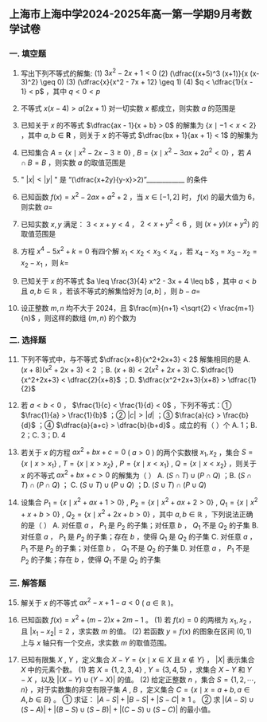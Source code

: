 ## 上海市上海中学2024-2025年高一第一学期9月考数学试卷

### 一. 填空题

1. 写出下列不等式的解集:
   (1) $3x^2 - 2x + 1 < 0$ 
   (2) \(\dfrac{(x+5)^3 (x+1)}{x (x-3)^2} \geq 0\)
   (3)  \(\dfrac{x}{x^2 - 7x + 12} \geq 1\)
   (4) $q < \dfrac{1}{x - 1} < p$ ，其中 $q < 0 < p$ 

2. 不等式 $x(x - 4) > a(2x + 1)$ 对一切实数 $x$ 都成立，则实数 $a$ 的范围是

3. 已知关于 $x$ 的不等式 $\dfrac{ax - 1}{x + b} > 0$ 的解集为 $\{x \mid -1 < x < 2\}$ ，其中 $a, b \in \mathbf{R}$ ，则关于 $x$ 的不等式 $\dfrac{bx + 1}{ax + 1} < 1$ 的解集为

4. 已知集合 $A = \{x \mid x^2 - 2x - 3 \geq 0\}$ , $B = \{x \mid x^2 - 3ax + 2a^2 < 0\}$ ，若 $A \cap B = B$ ，则实数 $a$ 的取值范围是

5. " $|x| < |y|$ " 是 “\(\dfrac{x+2y}{y-x}>2\)”\_\_\_\_\_\_\_\_\_\_\_\_ 的条件

6. 已知函数 $f(x) = x^2 - 2ax + a^2 + 2$ ，当 $x \in [-1, 2]$ 时， $f(x)$ 的最大值为 6，则实数 $a =$ 

7. 已知实数 $x, y$ 满足： $3 < x + y < 4$ ， $2 < x + y^2 < 6$ ，则 $(x + y)(x + y^2)$ 的取值范围是

8. 方程 $x^4 - 5x^2 + k = 0$ 有四个解 $x_1 < x_2 < x_3 < x_4$ ，若 $x_4 - x_3 = x_3 - x_2 = x_2 - x_1$ ，则 $k =$ 

9. 已知关于 $x$ 的不等式 $a \leq \frac{3}{4} x^2 - 3x + 4 \leq b$ ，其中 $a < b$ 且 $a, b \in \mathbb{R}$ ，若该不等式的解集恰好为 $[a, b]$ ，则 $b - a =$ 

10. 设正整数 $m,n$ 均不大于 2024，且 $\frac{m}{n+1} <\sqrt{2} < \frac{m+1}{n}$ ，则这样的数组 $(m, n)$ 的个数为

### 二. 选择题

11. 下列不等式中，与不等式 $\dfrac{x+8}{x^2+2x+3} < 2$ 解集相同的是
    A. $(x+8)(x^2+2x+3) < 2$ ；B. $(x+8) < 2(x^2+2x+3)$ 
    C. $\dfrac{1}{x^2+2x+3} < \dfrac{2}{x+8}$ ；D. $\dfrac{x^2+2x+3}{x+8} > \dfrac{1}{2}$ 
    
12. 若 $a < b < 0$ ， $\frac{1}{c} < \frac{1}{d} < 0$ ，下列不等式：① $\frac{1}{a} > \frac{1}{b}$ ；② $|c| > |d|$ ；③ $\frac{a}{c} > \frac{b}{d}$ ；④ $\dfrac{a}{a+c} > \dfrac{b}{b+d}$ 。成立的有（ ）个
    A. 1；B. 2；C. 3；D. 4
    
13. 若关于 $x$ 的方程 $ax^2 + bx + c = 0$ ( $a > 0$ ) 的两个实数根 $x_1, x_2$ ，集合 $S = \{x \mid x > x_1\}$ , $T = \{x \mid x > x_2\}$ , $P = \{x \mid x < x_1\}$ , $Q = \{x \mid x < x_2\}$ ，则关于 $x$ 的不等式 $ax^2 + bx + c > 0$ 的解集为（ ）
    A. $(S \cap T) \cup (P \cap Q)$ ；B. $(S \cap T) \cap (P \cap Q)$ ；
    C. $(S \cup T) \cup (P \cup Q)$ ；D. $(S \cup T) \cap (P \cup Q)$ 
    
14. 设集合 $P_1 = \{x \mid x^2 + a x + 1 > 0\}$ , $P_2 = \{x \mid x^2 + a x + 2 > 0\}$ , $Q_1 = \{x \mid x^2 + x + b > 0\}$ , $Q_2 = \{x \mid x^2 + 2x + b > 0\}$ ，其中 $a, b \in \mathbb{R}$ ，下列说法正确的是（ ）
    A. 对任意 $a$ ， $P_1$ 是 $P_2$ 的子集；对任意 $b$ ， $Q_1$ 不是 $Q_2$ 的子集
    B. 对任意 $a$ ， $P_1$ 是 $P_2$ 的子集；存在 $b$ ，使得 $Q_1$ 是 $Q_2$ 的子集
    C. 对任意 $a$ ， $P_1$ 不是 $P_2$ 的子集；对任意 $b$ ， $Q_1$ 不是 $Q_2$ 的子集
    D. 对任意 $a$ ， $P_1$ 不是 $P_2$ 的子集；存在 $b$ ，使得 $Q_1$ 不是 $Q_2$ 的子集

### 三. 解答题

15. 解关于 $x$ 的不等式 $a x^2 - x + 1 - a < 0$ ( $a \in \mathbb{R}$ )。

16. 已知函数 $f(x) = x^2 + (m-2)x + 2m - 1$ 。
    (1) 若 $f(x) = 0$ 的两根为 $x_1,x_2$ ，且 $|x_1 - x_2| = 2$ ，求实数 $m$ 的值。
    (2) 若函数 $y = f(x)$ 的图象在区间 $(0,1)$ 上与 $x$ 轴只有一个交点，求实数 $m$ 的取值范围。

17. 已知有限集 $X$ , $Y$ ，定义集合 $X - Y = \{x \mid x \in X \text{ 且 } x \notin Y\}$ ， $|X|$ 表示集合 $X$ 中的元素个数。
    (1) 若 $X = \{1,2,3,4\}$ , $Y = \{3,4,5\}$ ，求集合 $X - Y$ 和 $Y - X$ ，以及 $|(X - Y) \cup (Y - X)|$ 的值。
    (2) 给定正整数 $n$ ，集合 $S = \{1,2,\cdots,n\}$ ，对于实数集的非空有限子集 $A$ , $B$ ，定义集合 $C = \{x \mid x = a + b, a \in A, b \in B\}$ 。
    ① 求证： $|A - S| + |B - S| + |S - C| \geq 1$ 。
    ② 求 $|(A - S) \cup (S - A)| + |(B - S) \cup (S - B)| + |(C - S) \cup (S - C)|$ 的最小值。

